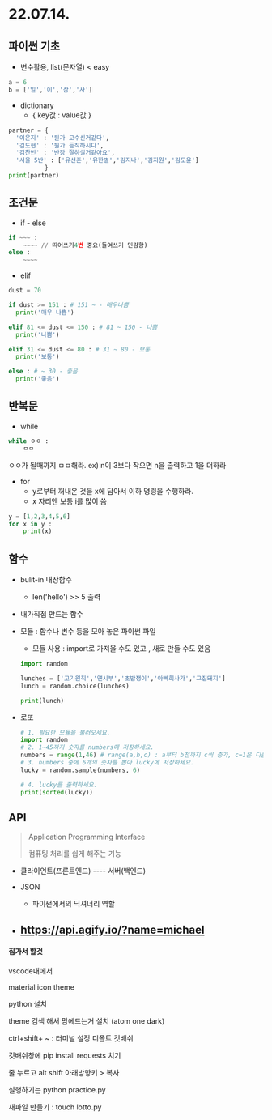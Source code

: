 # 22.07.14.





##  파이썬 기초

- 변수활용, list(문자열) < easy

```python
a = 6
b = ['일','이','삼','사']
```



- dictionary
  - { key값 : value값 }

```python
partner = {
  '이은지' : '뭔가 고수신거같다',
  '김도현' : '뭔가 듬직하시다',
  '김찬빈' : '반장 잘하실거같아요',
  '서울 5반' : ['유선준','유한별','김지나','김지원','김도윤']
          }
print(partner)
```



## 조건문

- if - else

```python
if ~~~ :
    ~~~~ // 띄어쓰기4번 중요(들여쓰기 민감함)
else :
    ~~~~
```

- elif

```python
dust = 70

if dust >= 151 : # 151 ~ - 매우나쁨
  print('매우 나쁨')

elif 81 <= dust <= 150 : # 81 ~ 150 - 나쁨
  print('나쁨')

elif 31 <= dust <= 80 : # 31 ~ 80 - 보통
  print('보통')

else : # ~ 30 - 좋음
  print('좋음')
```



## 반복문

- while

```python
while ㅇㅇ :
	ㅁㅁ
```

ㅇㅇ가 될때까지 ㅁㅁ해라. ex) n이 3보다 작으면 n을 출력하고 1을 더하라





- for
  - y로부터 꺼내온 것을 x에 담아서 이하 명령을 수행하라.
  - x 자리엔 보통 i를 많이 씀

```python
y = [1,2,3,4,5,6]
for x in y :
    print(x)
```



## 함수

- bulit-in 내장함수

  - len('hello') >> 5 출력

- 내가직접 만드는 함수

- 모듈 : 함수나 변수 등을 모아 놓은 파이썬 파일

  - 모듈 사용 : import로 가져올 수도 있고 , 새로 만들 수도 있음

  ```python
  import random
  
  lunches = ['고기원칙','얜시부','초밥쟁이','아빠회사가','그집돼지']
  lunch = random.choice(lunches)
  
  print(lunch)
  ```

- 로또

  ```python
  # 1. 필요한 모듈을 불러오세요.
  import random
  # 2. 1~45까지 숫자를 numbers에 저장하세요.
  numbers = range(1,46) # range(a,b,c) : a부터 b전까지 c씩 증가, c=1은 디폴트라 생략가능
  # 3. numbers 중에 6개의 숫자를 뽑아 lucky에 저장하세요.
  lucky = random.sample(numbers, 6)
  
  # 4. lucky를 출력하세요.
  print(sorted(lucky))
  ```

  

##  API

> Application Programming Interface
>
> 컴퓨팅 처리를 쉽게 해주는 기능



- 클라이언트(프론트엔드) ---- 서버(백엔드)

- JSON
  - 파이썬에서의 딕셔너리 역할

- https://api.agify.io/?name=michael
  - 



#### 집가서 할것

vscode내에서

material icon theme

python  설치

theme 검색 해서 맘에드는거 설치 (atom one dark)

ctrl+shift+ ~ : 터미널 설정 디폴트 깃배쉬

깃배쉬창에 pip install requests 치기

줄 누르고 alt shift 아래방향키 > 복사

실행하기는 python practice.py

새파일 만들기 : touch lotto.py